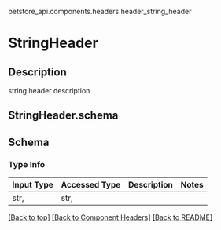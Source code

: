 petstore_api.components.headers.header_string_header
# StringHeader

## Description
string header description
## <a id="header_string_headerschema" >StringHeader.schema</a>

## Schema

### Type Info
Input Type | Accessed Type | Description | Notes
------------ | ------------- | ------------- | -------------
str,  | str,  |  |

[[Back to top]](#top) [[Back to Component Headers]](../../../README.md#Component-Headers) [[Back to README]](../../../README.md)
